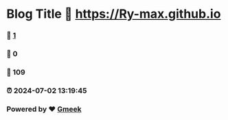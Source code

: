 # Blog Title :link: https://Ry-max.github.io 
### :page_facing_up: [1](https://Ry-max.github.io/tag.html) 
### :speech_balloon: 0 
### :hibiscus: 109 
### :alarm_clock: 2024-07-02 13:19:45 
### Powered by :heart: [Gmeek](https://github.com/Meekdai/Gmeek)
